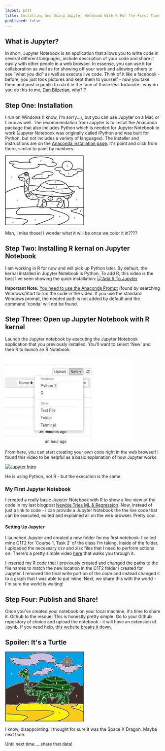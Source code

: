 ```yaml
---
layout: post
title: Installing And Using Jupyter Notebook With R For The First Time!
published: false
---
```

## What is Jupyter? 
In short, Jupyter Notebook is an application that allows you to write code in several different languages, include description of your code and share it easily with other people in a web browser. In essense, you can use it for collaboration as well as for showing off your work and allowing others to see "what you did" as well as execute live code. Think of it like a facebook - before, you just took pictures and kept them to yourself - now you take them and post in public to rub it in the face of those less fortunate...why do you do this to me, <a href="https://twitter.com/DanBilzerian" target="_blank">Dan Bilzerian</a>, why?!?

## Step One: Installation
I run on Windows (I know, I'm sorry...), but you can use Jupyter on a Mac or Linux as well. The recommendation from Jupyter is to install the Anaconda package that also includes Python which is needed for Jupyter Notebook to work (Jupyter Notebook was originally called iPython and was built for Python, but not includes a variety of languages). The installer and instructions are on the <a href="https://www.anaconda.com/distribution/" target="_blank">Anaconda installation page</a>. It's point and click from there, similar to paint by numbers. 

![Paint By Numbers](/images/paint-by-number.jpg)

Man, I miss those! I wonder what it will be once we color it in????

## Step Two: Installing R kernal on Jupyter Notebook
I am working in R for now and will pick up Python later. By default, the kernal installed in Jupyter Notebook is Python. To add R, this video is the best I've seen showing the quick installation:
[![Add R To Jupyter](http://i3.ytimg.com/vi/SXBxKe8sK6I/hqdefault.jpg)](https://www.youtube.com/watch?v=SXBxKe8sK6I)

<b> Important Note:</b> <u>You need to use the Anaconda Prompt</u> (found by searching Windows/Start to run the code in the video. If you use the standard Windows prompt, the needed path is not added by default and the command 'conda' will not be found. 

## Step Three: Open up Jupyter Notebook with R kernal
Launch the Jupyter notebook by executing the Jupyter Notebook application that you previously installed. You'll want to select 'New' and then R to launch an R Notebook. 

![Launch R Notebook](/images/Jupyter-R.JPG)

From here, you can start creating your own code right in the web browser! I found this video to be helpful as a basic explanation of how Jupyter works.  

[![Jupyter Intro](http://i3.ytimg.com/vi/jZ952vChhuI/hqdefault.jpg)](https://www.youtube.com/watch?v=jZ952vChhuI)

He is using Python, not R - but the execution is the same.

### My First Jupyter Notebook
I created a really basic Jupyter Notebook with R to show a live view of the code in my last blogpost [Newbie Tries ML & Regression](https://jeremy-harris.github.io/A-Newbie-Tries-Machine-Learning-and-Regression/). Now, instead of just a link to code - I can provide a Jupyter Notebook the the live code that can be executed, edited and explained all on the web browser. Pretty cool. 

#### Setting Up Jupyter
I launched Jupyter and created a new folder for my first notebook. I called mine C1T2 for 'Course 1, Task 2' of the class I'm taking. Inside of the folder, I uploaded the necessary csv and xlsx files that I need to perform actions on. There's a pretty simple video [here](https://www.youtube.com/watch?v=dJO3Zv9Va2E) that walks you through it.

I inserted my R code that I previously created and changed the paths to the file names to match the new location in the C1T2 folder I created for Jupyter. I removed the final write portion of the code and instead changed it to a graph that I was able to put inline. Next, we share this with the world - I'm sure the world is waiting!

## Step Four: Publish and Share!
Once you've created your notebook on your local machine, it's time to share it. Github to the rescue! This is honestly pretty simple. Go to your Github repository of choice and upload the notebook - it will have an extension of .ipynb. If you need help, [this website breaks it down.](https://reproducible-science-curriculum.github.io/sharing-RR-Jupyter/01-sharing-github/)

## Spoiler: It's a Turtle

![Turtle](/images/paint-by-number2.jpg)

I know, disappointing. I thought for sure it was the Space X Dragon. Maybe next time. 


Until next time.....share that data!
